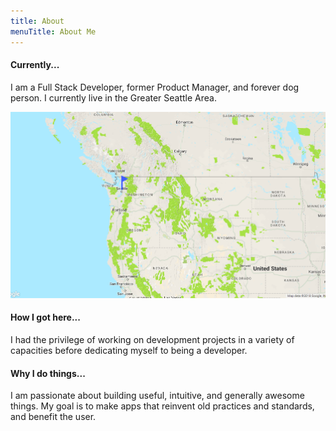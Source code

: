 ```yaml
---
title: About
menuTitle: About Me
---
```


#### Currently...
I am a Full Stack Developer, former Product Manager, and forever dog person. I currently live in the Greater Seattle Area. 

![map](map.png)

#### How I got here...
I had the privilege of working on development projects in a variety of capacities before dedicating myself to being a developer. 

#### Why I do things...
I am passionate about building useful, intuitive, and generally awesome things. My goal is to make apps that reinvent old practices and standards, and benefit the user.